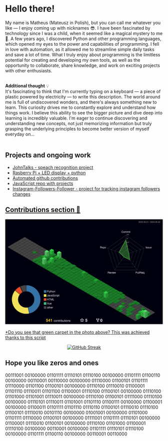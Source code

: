 # Hello there!
My name is Matheus (Mateusz in Polish), but you can call me whatever you like — I enjoy coming up with nicknames 😎. I have been fascinated by technology since I was a child, when it seemed like a magical mystery to me 🔮. A few years ago, I discovered Python and other programming languages, which opened my eyes to the power and capabilities of programming. I fell in love with automation, as it allowed me to streamline simple daily tasks and save a lot of time.
What I truly enjoy about programming is the limitless potential for creating and developing my own tools, as well as the opportunity to collaborate, share knowledge, and work on exciting projects with other enthusiasts. 

<br> **Additional thought** 💡<br>
It's fascinating to think that I'm currently typing on a keyboard — a piece of plastic powered by electricity  —  to write this description. The world around me is full of undiscovered wonders, and there's always something new to learn.
This curiosity drives me to constantly explore and understand how things work. I believe this ability to see the bigger picture and dive deep into learning is incredibly valuable. I'm eager to continue discovering and understanding new concepts, not just memorizing information but truly grasping the underlying principles to become better version of myself everyday on...
<br><br> 


## Projects and ongoing work
<ul>
<li><a href="https://github.com/matiwan3/project-scripts-and-scrappers/tree/main/john%20talks")>JohnTalks - speach recognition project</li>
<li><a href="https://github.com/matiwan3/LEDisplay"> Rasberry Pi + LED display + python </li>
<li><a href="https://github.com/matiwan3/autogit-streak"> Automated github contributions </li>
<li><a href="https://github.com/matiwan3/local_projects-HTML-CSS-JAVASCRIPT"> JavaScript repo with projects </li>
<li><a href="https://github.com/matiwan3/Instagram-Followers-Follower"> Instagram-Followers-Follower - project for tracking instagram followers changes </li>
</ul>
 
## Contributions section 📅

![](./profile-3d-contrib/profile-night-green.svg)

*Do you see that green carpet in the photo above? This was achieved thanks to <a href="https://github.com/matiwan3/autogit-streak"> this script </li>
<p align="center">
   <a href="https://git.io/streak-stats">
      <img alt="GitHub Streak" src="https://streak-stats.demolab.com?user=matiwan3&theme=gruvbox&hide_border=true">

   </a>
</p>

## Hope you like zeros and ones  
00111001 00100000 01101111 01110101 01110100 00100000 01101111 01100110 00100000 00110001 00110000 00100000 01110000 01100101 01101111 01110000 01101100 01100101 00100000 01110100 01110010 01100001 01101110 01110011 01101100 01100001 01110100 01100101 00100000 01110100 01101000 01101001 01110011 00100000 01110100 01100101 01111000 01110100 00100000 01110101 01110011 01101001 01101110 01100111 00100000 01100001 00100000 01100011 01101111 01101110 01110110 01100101 01110010 01110100 01100101 01110010 00101110 00100000 01001001 00100000 01101000 01101111 01110000 01100101 00100000 01111001 01101111 01110101 00100000 01100001 01110010 01100101 00100000 01110100 01101000 01100001 01110100 00100000 00110001 00100000 01101111 01110101 01110100 00100000 01101111 01100110 00100000 00110001 00110000

